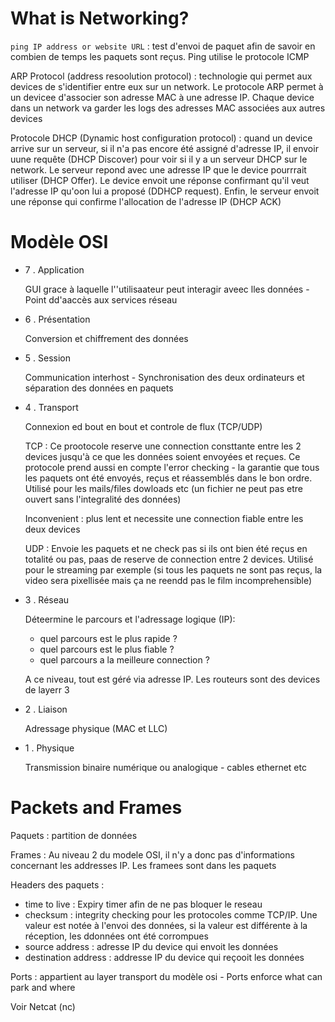 # What is Networking?

`ping IP address or website URL` : test d'envoi de paquet afin de savoir en combien de temps les paquets sont reçus. Ping utilise le protocole ICMP

ARP Protocol (address resoolution protocol) : technologie qui permet aux devices de s'identifier entre eux sur un network. Le protocole ARP permet à un devicee d'associer son adresse MAC à une adresse IP. Chaque device dans un network va garder les logs des adresses MAC associées aux autres devices

Protocole DHCP (Dynamic host configuration protocol) : quand un device arrive sur un serveur, si il n'a pas encore été assigné d'adresse IP, il envoir uune requête (DHCP Discover) pour voir si il y a un serveur DHCP sur le network. Le serveur repond avec une adresse IP que le device pourrrait utiliser (DHCP Offer). Le device envoit une réponse confirmant qu'il veut l'adresse IP qu'oon lui a proposé (DDHCP request). Enfin, le serveur envoit une réponse qui confirme l'allocation de l'adresse IP (DHCP ACK)

# Modèle OSI

* 7 . Application

  GUI grace à laquelle l''utilisaateur peut interagir aveec lles données - Point dd'aaccès aux services réseau

* 6 . Présentation

  Conversion et chiffrement des données

* 5 . Session

  Communication interhost - Synchronisation des deux ordinateurs et séparation des données en paquets

* 4 . Transport 

  Connexion ed bout en bout et controle de flux (TCP/UDP)

  TCP : Ce prootocole reserve une connection consttante entre les 2 devices jusqu'à ce que les données soient envoyées et reçues. Ce protocole prend aussi en compte l'error checking - la garantie que tous les paquets ont été envoyés, reçus et réassemblés dans le bon ordre. Utilisé pour les mails/files dowloads etc (un fichier ne peut pas etre ouvert sans l'integralité des données)

  Inconvenient : plus lent et necessite une connection fiable entre les deux devices

  UDP : Envoie les paquets et ne check pas si ils ont bien été reçus en totalité ou pas, paas de reserve de connection entre 2 devices. Utilisé pour le streaming par exemple (si tous les paquets ne sont pas reçus, la video sera pixellisée mais ça ne reendd pas le film incomprehensible)

* 3 . Réseau

  Déteermine le parcours et l'adressage logique (IP):

  - quel parcours est le plus rapide ?
  - quel parcours est le plus fiable ?
  - quel parcours a la meilleure connection ?

  A ce niveau, tout est géré via adresse IP. Les routeurs sont des devices de layerr 3

* 2 . Liaison

  Adressage physique (MAC et LLC)

* 1 . Physique

  Transmission binaire numérique ou analogique - cables ethernet etc



# Packets and Frames

Paquets : partition de données

Frames : Au niveau 2 du modele OSI, il n'y a donc pas d'informations concernant les addresses IP. Les framees sont dans les paquets

Headers des paquets :

- time to live : Expiry timer afin de ne pas bloquer le reseau
- checksum : integrity checking pour les protocoles comme TCP/IP. Une valeur est notée à l'envoi des données, si la valeur est différente à la réception, les ddonnées ont été corrompues
- source address : adresse IP du device qui envoit les données
- destination address : addresse IP du device qui reçooit les données

Ports : appartient au layer transport du modèle osi - Ports enforce what can park and where

Voir Netcat (nc)

